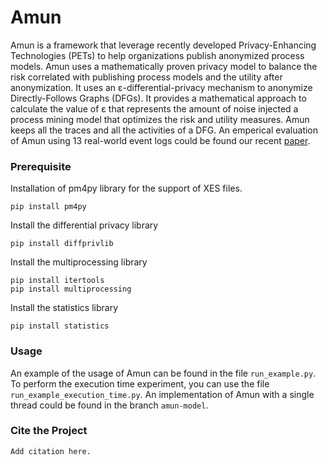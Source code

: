 # Amun
Amun is a framework that leverage recently developed Privacy-Enhancing Technologies (PETs) to help 
organizations publish anonymized process models. 
Amun uses a mathematically proven privacy model to 
balance the risk correlated with publishing process models and the utility after anonymization.
It uses an ε-differential-privacy mechanism to anonymize Directly-Follows Graphs (DFGs).
It provides a mathematical approach to calculate the value of ε that represents the amount of noise 
injected a process mining model that optimizes the risk and utility measures. 
Amun keeps all the traces and all the activities of a DFG. 
An emperical evaluation of Amun using 13 real-world event logs could be found our recent [paper](addlinkhere).
### Prerequisite

Installation of pm4py library for the support of XES files.
```
pip install pm4py
```

Install the differential privacy library
```
pip install diffprivlib
```

Install the multiprocessing library
```
pip install itertools
pip install multiprocessing
```

Install the statistics library
```
pip install statistics
```

### Usage
An example of the usage of Amun can be found in the file ```run_example.py```.
To perform the execution time experiment, you can use the file ```run_example_execution_time.py```. 
An implementation of Amun with a single thread could be found in the branch ```amun-model```.


### Cite the Project
```
Add citation here.
```